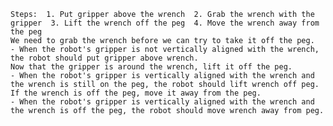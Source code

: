 
    Steps:  1. Put gripper above the wrench  2. Grab the wrench with the gripper  3. Lift the wrench off the peg  4. Move the wrench away from the peg
    We need to grab the wrench before we can try to take it off the peg.
    - When the robot's gripper is not vertically aligned with the wrench, the robot should put gripper above wrench.
    Now that the gripper is around the wrench, lift it off the peg.
    - When the robot's gripper is vertically aligned with the wrench and the wrench is still on the peg, the robot should lift wrench off peg.
    If the wrench is off the peg, move it away from the peg.
    - When the robot's gripper is vertically aligned with the wrench and the wrench is off the peg, the robot should move wrench away from peg.
